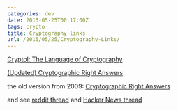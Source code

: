 ```yaml
---
categories: dev
date: 2015-05-25T00:17:00Z
tags: crypto
title: Cryptography links
url: /2015/05/25/Cryptography-Links/
---
```


[Cryptol: The Language of Cryptography](http://www.cryptol.net/index.html)

[(Updated) Cryptographic Right Answers](https://gist.github.com/tqbf/be58d2d39690c3b366ad)

the old version from 2009: [Cryptographic Right Answers](http://www.daemonology.net/blog/2009-06-11-cryptographic-right-answers.html)

and see [reddit thread](http://www.reddit.com/r/programming/comments/370l3p/cryptographic_right_answers_from_thomas_ptacek/) and [Hacker News thread](https://news.ycombinator.com/item?id=9593916)

